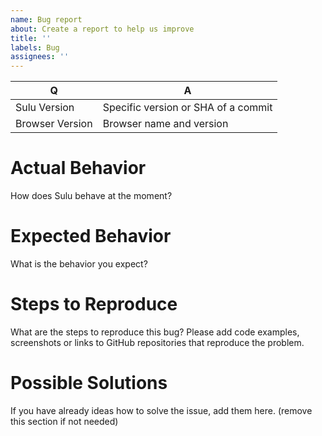 ```yaml
---
name: Bug report
about: Create a report to help us improve
title: ''
labels: Bug
assignees: ''
---
```


| Q | A
| --- | ---
| Sulu Version | Specific version or SHA of a commit
| Browser Version | Browser name and version

# Actual Behavior

How does Sulu behave at the moment? 

# Expected Behavior

What is the behavior you expect?

# Steps to Reproduce

What are the steps to reproduce this bug? Please add code examples,
screenshots or links to GitHub repositories that reproduce the problem.

# Possible Solutions

If you have already ideas how to solve the issue, add them here.
(remove this section if not needed)
